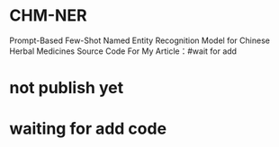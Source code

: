 # CHM-NER
Prompt-Based Few-Shot Named Entity Recognition Model for Chinese Herbal Medicines
Source Code For My Article：#wait for add
# not publish yet
# waiting for add code
